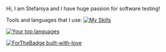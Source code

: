 Hi, I am Stefaniya and I have huge passion for software testing!


Tools and languages that I use:
[![My Skills](https://skillicons.dev/icons?i=cs,js,html,css,postman,docker,dotnet,visualstudio,vscode,nodejs,github,selenium,grafana,prometheus,jenkins,mongodb,mysql,windows,wordpress)](https://skillicons.dev)


[![Your top languages](https://github-readme-stats.vercel.app/api/top-langs/?username=StefRuseva88&theme=merko)](https://github.com/anuraghazra/github-readme-stats)


[![ForTheBadge built-with-love](http://ForTheBadge.com/images/badges/built-with-love.svg)](https://GitHub.com/Naereen/)
